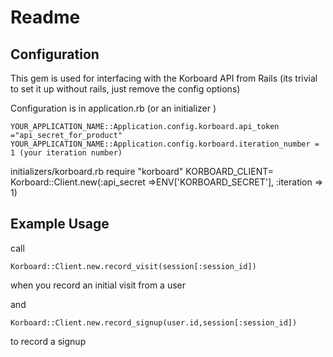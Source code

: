 Readme
======


Configuration
-------------

This gem is used for interfacing with the Korboard API from Rails (its trivial to set it up without rails, just remove the config options)

Configuration is in application.rb (or an initializer ) 

    YOUR_APPLICATION_NAME::Application.config.korboard.api_token ="api_secret_for_product"
    YOUR_APPLICATION_NAME::Application.config.korboard.iteration_number = 1 (your iteration number)

initializers/korboard.rb
require "korboard"
    KORBOARD_CLIENT= Korboard::Client.new(:api_secret =>ENV['KORBOARD_SECRET'], :iteration => 1)

Example Usage
-------------

call

    Korboard::Client.new.record_visit(session[:session_id])

when you record an initial visit from a user

and

    Korboard::Client.new.record_signup(user.id,session[:session_id])
        
to record a signup


    
